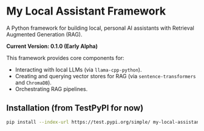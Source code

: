 # My Local Assistant Framework

A Python framework for building local, personal AI assistants with Retrieval Augmented Generation (RAG).

**Current Version: 0.1.0 (Early Alpha)**

This framework provides core components for:
- Interacting with local LLMs (via `llama-cpp-python`).
- Creating and querying vector stores for RAG (via `sentence-transformers` and `ChromaDB`).
- Orchestrating RAG pipelines.

## Installation (from TestPyPI for now)

```bash
pip install --index-url https://test.pypi.org/simple/ my-local-assistant-framework